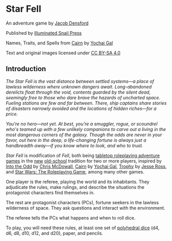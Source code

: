 # Star Fell

An adventure game by [Jacob Densford](https://cobb.land/)

Published by [Illuminated Snail Press](https://illuminatedsnail.com)

Names, Traits, and Spells from [Cairn](https://cairnrpg.com/) by [Yochai Gal](https://newschoolrevolution.com/)

Text and original images licensed under [CC BY-SA 4.0](https://creativecommons.org/licenses/by-sa/4.0/)

## Introduction

*The Star Fell is the vast distance between settled systems—a place of lawless wilderness where unknown dangers await. Long-abandoned derelicts float through the void, contents guarded by the silent dead, seemingly free to those who dare brave the hazards of uncharted space. Fueling stations are few and far between. There, ship captains share stories of disasters narrowly avoided and the locations of hidden riches—for a price.*

*You're no hero—not yet. At best, you're a smuggler, rogue, or scoundrel who's teamed up with a few unlikely companions to carve out a living in the most dangerous corners of the galaxy. Though the odds are never in your favor, out here in the deep, a life-changing fortune is always just a handbreadth away—if you know where to look, and who to trust.*

*Star Fell* is modification of *Fell*, both being [tabletop roleplaying adventure games](https://en.wikipedia.org/wiki/Tabletop_role-playing_game) in the [new](https://newschoolrevolution.com/the-new-new-school-revolution/) [old-school](https://en.wikipedia.org/wiki/Old_School_Renaissance) tradition for two or more players, inspired by [Into the Odd](https://freeleaguepublishing.com/shop/into-the-odd/) by [Chris McDowall](https://www.bastionland.com), [Cairn](https://cairnrpg.com) by [Yochai Gal](https://newschoolrevolution.com), [Trophy](https://trophyrpg.com) by [Jesse Ross](https://jesseross.com), and [Star Wars: The Roleplaying Game](https://en.wikipedia.org/wiki/Star_Wars:_The_Roleplaying_Game), among many other games.

One player is the referee, playing the world and its inhabitants. They adjudicate the rules, make rulings, and describe the situations the protagonist characters find themselves in.

The rest are protagonist characters (PCs), fortune seekers in the lawless wilderness of space. They ask questions and interact with the environment.

The referee tells the PCs what happens and when to roll dice.

To play, you will need these rules, at least one set of [polyhedral dice](https://en.wikipedia.org/wiki/Dice#Polyhedral_dice) (d4, d6, d8, d10, d12, and d20), paper, and pencils.

